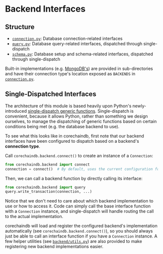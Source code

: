 <!---
Copyright © 2020 Interplanetary Database Association e.V.,
corechaindb and IPDB software contributors.
SPDX-License-Identifier: (Apache-2.0 AND CC-BY-4.0)
Code is Apache-2.0 and docs are CC-BY-4.0
--->

# Backend Interfaces

## Structure

- [`connection.py`](./connection.py): Database connection-related interfaces
- [`query.py`](./query.py): Database query-related interfaces, dispatched through single-dispatch
- [`schema.py`](./schema.py): Database setup and schema-related interfaces, dispatched through
  single-dispatch

Built-in implementations (e.g. [MongoDB's](./localmongodb)) are provided in sub-directories and
have their connection type's location exposed as `BACKENDS` in [`connection.py`](./connection.py).

## Single-Dispatched Interfaces

The architecture of this module is based heavily upon Python's newly-introduced [single-dispatch
generic functions](https://www.python.org/dev/peps/pep-0443/). Single-dispatch is convenient,
because it allows Python, rather than something we design ourselves, to manage the dispatching of
generic functions based on certain conditions being met (e.g. the database backend to use).

To see what this looks like in corechaindb, first note that our backend interfaces have been
configured to dispatch based on a backend's **connection type**.

Call `corechaindb.backend.connect()` to create an instance of a `Connection`:

```python
from corechaindb.backend import connect
connection = connect()  # By default, uses the current configuration for backend, host, port, etc.
```

Then, we can call a backend function by directly calling its interface:

```python
from corechaindb.backend import query
query.write_transaction(connection, ...)
```

Notice that we don't need to care about which backend implementation to use or how to access it.
Code can simply call the base interface function with a `Connection` instance, and single-dispatch
will handle routing the call to the actual implementation.

corechaindb will load and register the configured backend's implementation automatically (see
`corechaindb.backend.connect()`), so you should always just be able to call an interface function if
you have a `Connection` instance. A few helper utilities (see [`backend/utils.py`](./utils.py)) are
also provided to make registering new backend implementations easier.
